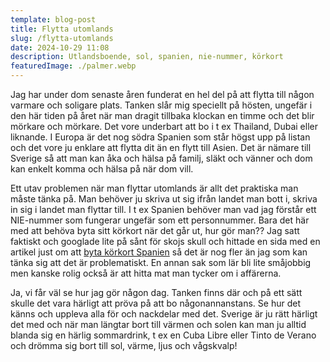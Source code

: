 ```yaml
---
template: blog-post
title: Flytta utomlands
slug: /flytta-utomlands
date: 2024-10-29 11:08
description: Utlandsboende, sol, spanien, nie-nummer, körkort
featuredImage: ./palmer.webp
---
```

Jag har under dom senaste åren funderat en hel del på att flytta till någon varmare och soligare plats. Tanken slår mig speciellt på hösten, ungefär i den här tiden på året när man dragit tillbaka klockan en timme och det blir mörkare och mörkare. Det vore underbart att bo i t ex Thailand, Dubai eller liknande. I Europa är det nog södra Spanien som står högst upp på listan och det vore ju enklare att flytta dit än en flytt till Asien. Det är nämare till Sverige så att man kan åka och hälsa på familj, släkt och vänner och dom kan enkelt komma och hälsa på när dom vill. 

Ett utav problemen när man flyttar utomlands är allt det praktiska man måste tänka på. Man behöver ju skriva ut sig ifrån landet man bott i, skriva in sig i landet man flyttar till. I t ex Spanien behöver man vad jag förstår ett NIE-nummer som fungerar ungefär som ett personnummer. Bara det här med att behöva byta sitt körkort när det går ut, hur gör man?? Jag satt faktiskt och googlade lite på sånt för skojs skull och hittade en sida med en artikel just om att <a href="https://www.nyispanien.se/guider/byta-korkort-spanien/" target="_blank">byta körkort Spanien</a> så det är nog fler än jag som kan tänka sig att det är problematiskt. En annan sak som lär bli lite småjobbig men kanske rolig också är att hitta mat man tycker om i affärerna. 

Ja, vi får väl se hur jag gör någon dag. Tanken finns där och på ett sätt skulle det vara härligt att pröva på att bo någonannanstans. Se hur det känns och uppleva alla för och nackdelar med det. Sverige är ju rätt härligt det med och när man längtar bort till värmen och solen kan man ju alltid blanda sig en härlig sommardrink, t ex en Cuba Libre eller Tinto de Verano och drömma sig bort till sol, värme, ljus och vågskvalp!